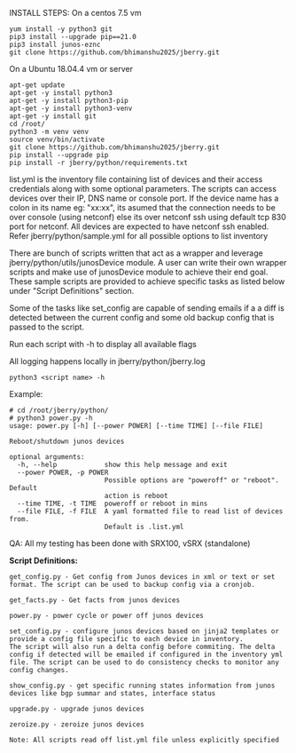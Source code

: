 INSTALL STEPS:
On a centos 7.5 vm
```
yum install -y python3 git
pip3 install --upgrade pip==21.0
pip3 install junos-eznc
git clone https://github.com/bhimanshu2025/jberry.git
```

On a Ubuntu 18.04.4 vm or server
```
apt-get update
apt-get -y install python3
apt-get -y install python3-pip
apt-get -y install python3-venv
apt-get -y install git
cd /root/
python3 -m venv venv
source venv/bin/activate
git clone https://github.com/bhimanshu2025/jberry.git
pip install --upgrade pip
pip install -r jberry/python/requirements.txt
```

list.yml is the inventory file containing list of devices and their access credentials along with some optional parameters. 
The scripts can access devices over their IP, DNS name or console port. If the device name has a colon 
in its name eg: "xx:xx", its asumed that the connection needs to be over console (using netconf) else its over netconf ssh using default tcp 830 port for netconf. All devices are expected to have netconf ssh enabled. Refer jberry/python/sample.yml for all possible 
options to list inventory

There are bunch of scripts written that act as a wrapper and leverage jberry/python/utils/junosDevice module. A user can write their 
own wrapper scripts and make use of junosDevice module to achieve their end goal. These sample scripts are provided to achieve specific 
tasks as listed below under "Script Definitions" section.

Some of the tasks like set_config are capable of sending emails if a a diff is detected between the current config and some old backup
config that is passed to the script.

Run each script with -h to display all available flags

All logging happens locally in jberry/python/jberry.log

`python3 <script name> -h `

Example:



```
# cd /root/jberry/python/
# python3 power.py -h
usage: power.py [-h] [--power POWER] [--time TIME] [--file FILE]

Reboot/shutdown junos devices

optional arguments:
  -h, --help            show this help message and exit
  --power POWER, -p POWER
                        Possible options are "poweroff" or "reboot". Default
                        action is reboot
  --time TIME, -t TIME  poweroff or reboot in mins
  --file FILE, -f FILE  A yaml formatted file to read list of devices from.
                        Default is .list.yml
```

QA:
All my testing has been done with SRX100, vSRX (standalone)


**Script Definitions:**

```
get_config.py - Get config from Junos devices in xml or text or set format. The script can be used to backup config via a cronjob.

get_facts.py - Get facts from junos devices

power.py - power cycle or power off junos devices

set_config.py - configure junos devices based on jinja2 templates or provide a config file specific to each device in inventory.
The script will also run a delta config before commiting. The delta config if detected will be emailed if configured in the inventory yml file. The script can be used to do consistency checks to monitor any config changes.

show_config.py - get specific running states information from junos devices like bgp summar and states, interface status

upgrade.py - upgrade junos devices

zeroize.py - zeroize junos devices

Note: All scripts read off list.yml file unless explicitly specified
```

